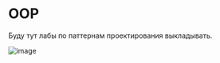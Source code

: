 # OOP
Буду тут лабы по паттернам проектирования выкладывать.

![image](https://user-images.githubusercontent.com/85644131/227216240-90dfae23-fca9-4a8a-8a8a-7e00b4fd92ca.png)
